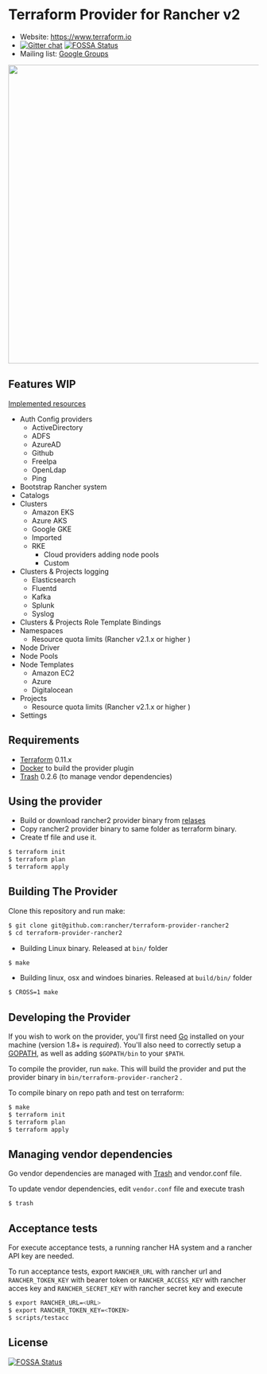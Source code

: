 Terraform Provider for Rancher v2
==================================

- Website: https://www.terraform.io
- [![Gitter chat](https://badges.gitter.im/hashicorp-terraform/Lobby.png)](https://gitter.im/hashicorp-terraform/Lobby)
[![FOSSA Status](https://app.fossa.io/api/projects/git%2Bgithub.com%2Fsyncier%2Fterraform-provider-rancher2.svg?type=shield)](https://app.fossa.io/projects/git%2Bgithub.com%2Fsyncier%2Fterraform-provider-rancher2?ref=badge_shield)
- Mailing list: [Google Groups](http://groups.google.com/group/terraform-tool)

<img src="https://cdn.rawgit.com/hashicorp/terraform-website/master/content/source/assets/images/logo-hashicorp.svg" width="600px">

Features WIP
-------------

[Implemented resources](https://github.com/rancher/terraform-provider-rancher2/blob/master/website/docs/r)

- Auth Config providers
  - ActiveDirectory
  - ADFS
  - AzureAD
  - Github
  - FreeIpa
  - OpenLdap
  - Ping
- Bootstrap Rancher system
- Catalogs
- Clusters
  - Amazon EKS
  - Azure AKS
  - Google GKE
  - Imported
  - RKE
    - Cloud providers adding node pools
    - Custom
- Clusters & Projects logging
  - Elasticsearch
  - Fluentd
  - Kafka
  - Splunk
  - Syslog
- Clusters & Projects Role Template Bindings
- Namespaces
  - Resource quota limits (Rancher v2.1.x or higher )
- Node Driver
- Node Pools
- Node Templates
  - Amazon EC2
  - Azure
  - Digitalocean
- Projects
  - Resource quota limits (Rancher v2.1.x or higher )
- Settings


Requirements
------------

-	[Terraform](https://www.terraform.io/downloads.html) 0.11.x
-	[Docker](https://docs.docker.com/install/) to build the provider plugin
- [Trash](https://github.com/rancher/trash/releases) 0.2.6 (to manage vendor dependencies)

Using the provider
----------------------

- Build or download rancher2 provider binary from [relases](https://github.com/rancher/terraform-provider-rancher2/releases)
- Copy rancher2 provider binary to same folder as terraform binary.
- Create tf file and use it.

```sh
$ terraform init
$ terraform plan
$ terraform apply
```

Building The Provider
---------------------

Clone this repository and run make:

```sh
$ git clone git@github.com:rancher/terraform-provider-rancher2
$ cd terraform-provider-rancher2
```

- Building Linux binary. Released at `bin/` folder

```sh
$ make
```

- Building linux, osx and windoes binaries. Released at `build/bin/` folder

```sh
$ CROSS=1 make
```

Developing the Provider
---------------------------

If you wish to work on the provider, you'll first need [Go](http://www.golang.org) installed on your machine (version 1.8+ is *required*). You'll also need to correctly setup a [GOPATH](http://golang.org/doc/code.html#GOPATH), as well as adding `$GOPATH/bin` to your `$PATH`.

To compile the provider, run `make`. This will build the provider and put the provider binary in `bin/terraform-provider-rancher2` .

To compile binary on repo path and test on terraform:

```sh
$ make
$ terraform init
$ terraform plan
$ terraform apply
```

Managing vendor dependencies
-----------------------------

Go vendor dependencies are managed with [Trash](https://github.com/rancher/trash) and vendor.conf file.

To update vendor dependencies, edit `vendor.conf` file and execute trash

```sh
$ trash
```

Acceptance tests
----------------

For execute acceptance tests, a running rancher HA system and a rancher API key are needed.

To run acceptance tests, export `RANCHER_URL` with rancher url and `RANCHER_TOKEN_KEY` with bearer token or `RANCHER_ACCESS_KEY` with rancher acces key and `RANCHER_SECRET_KEY` with rancher secret key and execute

```sh
$ export RANCHER_URL=<URL>
$ export RANCHER_TOKEN_KEY=<TOKEN>
$ scripts/testacc
```


## License
[![FOSSA Status](https://app.fossa.io/api/projects/git%2Bgithub.com%2Fsyncier%2Fterraform-provider-rancher2.svg?type=large)](https://app.fossa.io/projects/git%2Bgithub.com%2Fsyncier%2Fterraform-provider-rancher2?ref=badge_large)